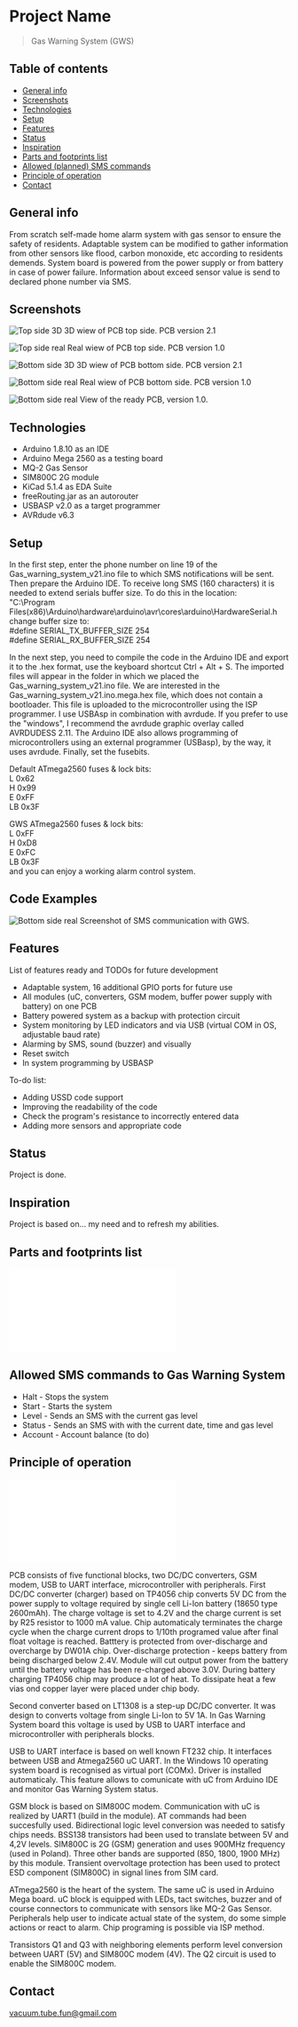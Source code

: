 # Project Name
> Gas Warning System (GWS)

## Table of contents
* [General info](#general-info)
* [Screenshots](#screenshots)
* [Technologies](#technologies)
* [Setup](#setup)
* [Features](#features)
* [Status](#status)
* [Inspiration](#inspiration)
* [Parts and footprints list](#Parts-and-footprints-list)
* [Allowed (planned) SMS commands](#Allowed-(planned)-SMS-commands)
* [Principle of operation](#principle-of-operation)
* [Contact](#contact)

## General info
From scratch self-made home alarm system with gas sensor to ensure the safety of residents.
Adaptable system can be modified to gather information from other sensors like flood, carbon monoxide, etc according to residents demends.
System board is powered from the power supply or from battery in case of power failure.
Information about exceed sensor value is send to declared phone number via SMS.

## Screenshots
![Top side 3D](./img/Top_side.jpg)
3D wiew of PCB top side. PCB version 2.1

![Top side real](./img/Real_top_side.jpg)
Real wiew of PCB top side. PCB version 1.0

![Bottom side 3D](./img/Bottom_side.jpg)
3D wiew of PCB bottom side. PCB version 2.1

![Bottom side real](./img/Real_bottom_side.jpg)
Real wiew of PCB bottom side. PCB version 1.0

![Bottom side real](./img/Real_ready.jpg)
View of the ready PCB, version 1.0.


## Technologies
* Arduino 1.8.10 as an IDE
* Arduino Mega 2560 as a testing board
* MQ-2 Gas Sensor
* SIM800C 2G module
* KiCad 5.1.4 as EDA Suite
* freeRouting.jar as an autorouter
* USBASP v2.0 as a target programmer
* AVRdude v6.3

## Setup
In the first step, enter the phone number on line 19 of the Gas_warning_system_v21.ino file to which SMS notifications will be sent. Then prepare the Arduino IDE. To receive long SMS (160 characters) it is needed to extend serials buffer size. To do this in the location:  
"C:\Program Files(x86)\Arduino\hardware\arduino\avr\cores\arduino\HardwareSerial.h  
change buffer size to:  
#define SERIAL_TX_BUFFER_SIZE 254  
#define SERIAL_RX_BUFFER_SIZE 254  

In the next step, you need to compile the code in the Arduino IDE and export it to the .hex format, use the keyboard shortcut Ctrl + Alt + S. The imported files will appear in the folder in which we placed the Gas_warning_system_v21.ino file. We are interested in the Gas_warning_system_v21.ino.mega.hex file, which does not contain a bootloader. This file is uploaded to the microcontroller using the ISP programmer. I use USBAsp in combination with avrdude. If you prefer to use the "windows", I recommend the avrdude graphic overlay called AVRDUDESS 2.11. The Arduino IDE also allows programming of microcontrollers using an external programmer (USBasp), by the way, it uses avrdude. 
Finally, set the fusebits.  

Default ATmega2560 fuses & lock bits:  
L 0x62  
H 0x99  
E 0xFF  
LB 0x3F  

GWS ATmega2560 fuses & lock bits:  
L 0xFF  
H 0xD8  
E 0xFC  
LB 0x3F  
and you can enjoy a working alarm control system.

## Code Examples
![Bottom side real](./img/Communication.jpg)
Screenshot of SMS communication with GWS.

## Features
List of features ready and TODOs for future development
* Adaptable system, 16 additional GPIO ports for future use
* All modules (uC, converters, GSM modem, buffer power supply with battery) on one PCB
* Battery powered system as a backup with protection circuit
* System monitoring by LED indicators and via USB (virtual COM in OS, adjustable baud rate)
* Alarming by SMS, sound (buzzer) and visually
* Reset switch
* In system programming by USBASP 

To-do list:
* Adding USSD code support
* Improving the readability of the code
* Check the program's resistance to incorrectly entered data
* Adding more sensors and appropriate code

## Status
Project is done.

## Inspiration
Project is based on... my need and to refresh my abilities.

## Parts and footprints list
![Parts used to build Gas Warning System](./Parts_list.txt)

## Allowed SMS commands to Gas Warning System
* Halt - Stops the system
* Start - Starts the system
* Level - Sends an SMS with the current gas level
* Status - Sends an SMS with with the current date, time and gas level
* Account - Account balance (to do)

## Principle of operation
![Board schematic](./img/Schematic2.1.pdf)

PCB consists of five functional blocks, two DC/DC converters, GSM modem, USB to UART interface, microcontroller with peripherals.
First DC/DC converter (charger) based on TP4056 chip converts 5V DC from the power supply to voltage required by single cell Li-Ion battery (18650 type 2600mAh). The charge voltage is set to 4.2V and the charge current is set by R25 resistor to 1000 mA value. Chip automaticaly terminates the charge cycle when the charge current drops to 1/10th programed value after final float voltage is reached. Batttery is protected from over-discharge and overcharge by DW01A chip. Over-discharge protection - keeps battery from being discharged below 2.4V. Module will cut output power from the battery until the battery voltage has been re-charged above 3.0V. During battery charging TP4056 chip may produce a lot of heat. To dissipate heat a few vias ond copper layer were placed under chip body.

Second converter based on LT1308 is a step-up DC/DC converter. It was design to converts voltage from single Li-Ion to 5V 1A. In Gas Warning System board this voltage is used by USB to UART interface and microcontroller with peripherals blocks.

USB to UART interface is based on well known FT232 chip. It interfaces between USB and Atmega2560 uC UART. In the Windows 10 operating system board is recognised as virtual port (COMx). Driver is installed automaticaly. This feature allows to comunicate with uC from Arduino IDE and monitor Gas Warning System status.

GSM block is based on SIM800C modem. Communication with uC is realized by UART1 (build in the module). AT commands had been succesfully used. Bidirectional logic level conversion was needed to satisfy chips needs. BSS138 transistors had been used to translate between 5V and 4,2V levels. SIM800C is 2G (GSM) generation and uses 900MHz frequency (used in Poland). Three other bands are supported (850, 1800, 1900 MHz) by this module. Transient overvoltage protection has been used to protect ESD component (SIM800C) in signal lines from SIM card.

ATmega2560 is the heart of the system. The same uC is used in Arduino Mega board. uC block is equipped with LEDs, tact switches, buzzer and of course connectors to communicate with sensors like MQ-2 Gas Sensor. Peripherals help user to indicate actual state of the system, do some simple actions or react to alarm. Chip programing is possible via ISP method.

Transistors Q1 and Q3 with neighboring elements perform level conversion between UART (5V) and SIM800C modem (4V). The Q2 circuit is used to enable the SIM800C modem.

## Contact
vacuum.tube.fun@gmail.com
